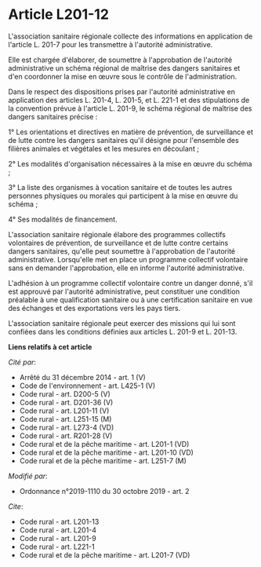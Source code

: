 # Article L201-12

L'association sanitaire régionale collecte des informations en application de l'article L. 201-7 pour les transmettre à
l'autorité administrative. 

Elle est chargée d'élaborer, de soumettre à l'approbation de l'autorité administrative un schéma régional de maîtrise des
dangers sanitaires et d'en coordonner la mise en œuvre sous le contrôle de l'administration. 

Dans le respect des dispositions prises par l'autorité administrative en application des articles L. 201-4, L. 201-5, et L.
221-1 et des stipulations de la convention prévue à l'article L. 201-9, le schéma régional de maîtrise des dangers sanitaires
précise : 

1° Les orientations et directives en matière de prévention, de surveillance et de lutte contre les dangers sanitaires qu'il
désigne pour l'ensemble des filières animales et végétales et les mesures en découlant ; 

2° Les modalités d'organisation nécessaires à la mise en œuvre du schéma ; 

3° La liste des organismes à vocation sanitaire et de toutes les autres personnes physiques ou morales qui participent à la
mise en œuvre du schéma ; 

4° Ses modalités de financement. 

L'association sanitaire régionale élabore des programmes collectifs volontaires de prévention, de surveillance et de lutte
contre certains dangers sanitaires, qu'elle peut soumettre à l'approbation de l'autorité administrative. Lorsqu'elle met en
place un programme collectif volontaire sans en demander l'approbation, elle en informe l'autorité administrative. 

L'adhésion à un programme collectif volontaire contre un danger donné, s'il est approuvé par l'autorité administrative, peut
constituer une condition préalable à une qualification sanitaire ou à une certification sanitaire en vue des échanges et des
exportations vers les pays tiers. 

L'association sanitaire régionale peut exercer des missions qui lui sont confiées dans les conditions définies aux articles
L. 201-9 et L. 201-13.

**Liens relatifs à cet article**

_Cité par_:

  - Arrêté du 31 décembre 2014 - art. 1 (V)
  - Code de l'environnement - art. L425-1 (V)
  - Code rural - art. D200-5 (V)
  - Code rural - art. D201-36 (V)
  - Code rural - art. L201-11 (V)
  - Code rural - art. L251-15 (M)
  - Code rural - art. L273-4 (VD)
  - Code rural - art. R201-28 (V)
  - Code rural et de la pêche maritime - art. L201-1 (VD)
  - Code rural et de la pêche maritime - art. L201-10 (VD)
  - Code rural et de la pêche maritime - art. L251-7 (M)

_Modifié par_:

  - Ordonnance n°2019-1110 du 30 octobre 2019 - art. 2

_Cite_:

  - Code rural - art. L201-13
  - Code rural - art. L201-4
  - Code rural - art. L201-9
  - Code rural - art. L221-1
  - Code rural et de la pêche maritime - art. L201-7 (VD)
